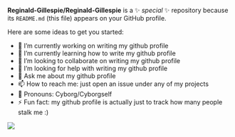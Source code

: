 **Reginald-Gillespie/Reginald-Gillespie** is a ✨ _special_ ✨ repository because its `README.md` (this file) appears on your GitHub profile.

Here are some ideas to get you started:

- 🔭 I’m currently working on writing my github profile
- 🌱 I’m currently learning how to write my github profile
- 👯 I’m looking to collaborate on writing my github profile
- 🤔 I’m looking for help with writing my github profile
- 💬 Ask me about my github profile
- 📫 How to reach me: just open an issue under any of my projects
- 🤖 Pronouns: Cyborg/Cyborgself
- ⚡ Fun fact: my github profile is actually just to track how many people stalk me :)

![](https://komarev.com/ghpvc/?username=Reginald-Gillespie&color=green&label=Profile+Visits)
